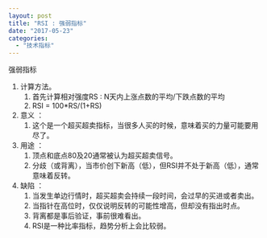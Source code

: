 ```yaml
---
layout: post
title: "RSI : 强弱指标"
date: "2017-05-23"
categories: 
  - "技术指标"
---
```


强弱指标

1. 计算方法。
    1. 首先计算相对强度RS : N天内上涨点数的平均/下跌点数的平均
    2. RSI = 100\*RS/(1+RS)
2. 意义 ：
    1. 这个是一个超买超卖指标，当很多人买的时候，意味着买的力量可能要用尽了。
3. 用途 ：
    1. 顶点和底点80及20通常被认为超买超卖信号。
    2. 分歧（或背离），当市价创下新高（低），但RSI并不处于新高（低），通常意味着反转。
4. 缺陷 ：
    1. 当发生单边行情时，超买超卖会持续一段时间，会过早的买进或者卖出。
    2. 当指针在高位时，仅仅说明反转的可能性增高，但却没有指出时点。
    3. 背离都是事后验证，事前很难看出。
    4. RSI是一种比率指标，趋势分析上会比较弱。
